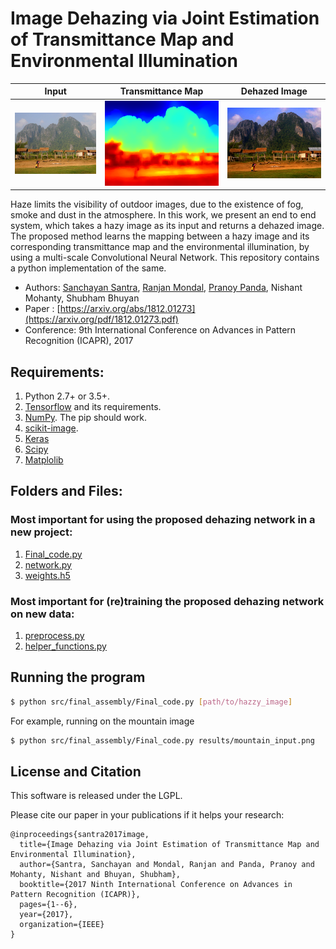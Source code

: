 # Image Dehazing via Joint Estimation of Transmittance Map and Environmental Illumination

| Input  | Transmittance Map | Dehazed Image |
| ------------- | ------------- | ------------- |
| ![](./results/mountain_input.png )  | ![](./results/depthmountain.png ) | ![](./results/dehazed_mountain.png)  

Haze limits the visibility of outdoor images, due to the existence of fog, smoke and dust in the atmosphere. In this work, we present an end to end system, which takes a hazy image as its input and returns a dehazed image. The proposed method learns the mapping between a hazy image and its corresponding transmittance map and the environmental illumination, by using a multi-scale Convolutional Neural Network. This repository contains a python implementation of the same.

- Authors: [Sanchayan Santra](http://san-santra.github.io/), [Ranjan Mondal](https://www.isical.ac.in/~ranjan15_r/), [Pranoy Panda](http://pranoy-panda.github.io/), Nishant Mohanty, Shubham Bhuyan
- Paper : [https://arxiv.org/abs/1812.01273](https://arxiv.org/pdf/1812.01273.pdf)
- Conference: 9th International Conference on Advances in Pattern Recognition (ICAPR), 2017

## Requirements:
1. Python 2.7+ or 3.5+.
2. [Tensorflow](https://www.tensorflow.org/) and its requirements. 
3. [NumPy](http://www.numpy.org/). The pip should work.
4. [scikit-image](http://scikit-image.org/docs/dev/api/skimage.html).
5. [Keras](https://keras.io/)
6. [Scipy](https://www.scipy.org/)
7. [Matplolib](https://matplotlib.org/)

## Folders and Files:
### Most important for using the proposed dehazing network in a new project:
1. [Final_code.py](src/final_assembly/Final_code.py)
2. [network.py](src/cnn_network/network.py)
3. [weights.h5](model/weights.h5)
### Most important for (re)training the proposed dehazing network on new data:
1. [preprocess.py](src/data_generation/preprocess.py)
2. [helper_functions.py](src/data_generation/helper_functions.py)

## Running the program
```bash
$ python src/final_assembly/Final_code.py [path/to/hazzy_image]
```
For example, running on the mountain image
```bash
$ python src/final_assembly/Final_code.py results/mountain_input.png
```

## License and Citation

This software is released under the LGPL.

Please cite our paper in your publications if it helps your research:
```
@inproceedings{santra2017image,
  title={Image Dehazing via Joint Estimation of Transmittance Map and Environmental Illumination},
  author={Santra, Sanchayan and Mondal, Ranjan and Panda, Pranoy and Mohanty, Nishant and Bhuyan, Shubham},
  booktitle={2017 Ninth International Conference on Advances in Pattern Recognition (ICAPR)},
  pages={1--6},
  year={2017},
  organization={IEEE}
}
```

